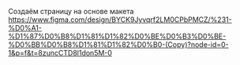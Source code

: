 Создаём страницу на основе макета https://www.figma.com/design/BYCK9Jyvqrf2LM0CPbPMCZ/%231-%D0%A1-%D1%87%D0%B8%D1%81%D1%82%D0%BE%D0%B3%D0%BE-%D0%BB%D0%B8%D1%81%D1%82%D0%B0-(Copy)?node-id=0-1&p=f&t=8zuncCTD8l1don5M-0
